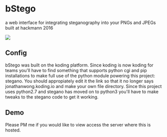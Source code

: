 # bStego
a web interface for integrating steganography into your PNGs and JPEGs built at hackmann 2016

<img src="https://cloud.githubusercontent.com/assets/8844453/15456201/21e4c7b6-2037-11e6-93da-7cef5653aa43.jpg" />

## Config

bStego was built on the koding platform. Since koding is now koding for teams you'll have to find something that supports python cgi and pip installations to make full use of the python module powering this project: stegano. You should appropiately edit it the link so that it no longer says jonathanwong.koding.io and make your own file directory. Since this project uses python2.7 and stegano has moved on to python3 you'll have to make tweaks to the stegano code to get it working.

## Demo

Please PM me if you would like to view access the server where this is hosted.




